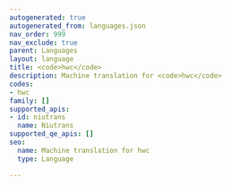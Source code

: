 ```yaml
---
autogenerated: true
autogenerated_from: languages.json
nav_order: 999
nav_exclude: true
parent: Languages
layout: language
title: <code>hwc</code>
description: Machine translation for <code>hwc</code>
codes:
- hwc
family: []
supported_apis:
- id: niutrans
  name: Niutrans
supported_qe_apis: []
seo:
  name: Machine translation for hwc
  type: Language

---
```


